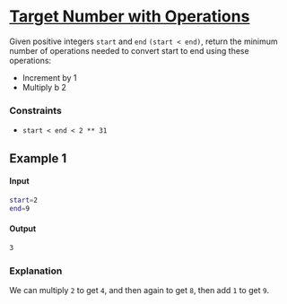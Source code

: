 <h1><a href="https://binarysearch.com/problems/Target-Number-with-Operations">Target Number with Operations</a></h1>

<p>
Given positive integers <code>start</code> and <code>end</code> <code>(start < end)</code>, return the minimum number of operations
needed to convert start to end using these operations:
</p>
  <ul>
   <li>Increment by 1</li>
   <li>Multiply b 2</li>
  </ul>

  <h3><b>Constraints</b></h3>
  <ul>
  <li><code>start < end < 2 ** 31</code></li>
  </ul>
  <h2><b>Example 1</b></h2>
   
  <h4><b>Input</b></h4> 

  ```bash
start=2
end=9
```
<h4><b>Output</b></h4>

  ```bash
3
```
<h3><b>Explanation</b></h3>
<p>
We can multiply <code>2</code> to get <code>4</code>, and then again to get <code>8</code>, then add <code>1</code> to get <code>9</code>.</p>




